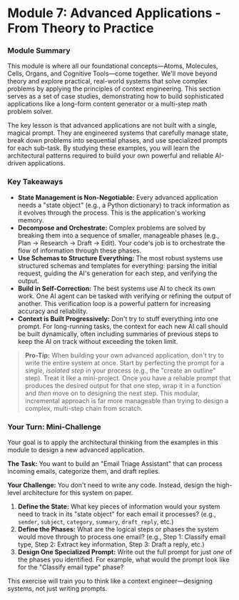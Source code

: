 # Module 7: Advanced Applications - From Theory to Practice

### Module Summary

This module is where all our foundational concepts—Atoms, Molecules, Cells, Organs, and Cognitive Tools—come together. We'll move beyond theory and explore practical, real-world systems that solve complex problems by applying the principles of context engineering. This section serves as a set of case studies, demonstrating how to build sophisticated applications like a long-form content generator or a multi-step math problem solver.

The key lesson is that advanced applications are not built with a single, magical prompt. They are engineered systems that carefully manage state, break down problems into sequential phases, and use specialized prompts for each sub-task. By studying these examples, you will learn the architectural patterns required to build your own powerful and reliable AI-driven applications.

### Key Takeaways

*   **State Management is Non-Negotiable:** Every advanced application needs a "state object" (e.g., a Python dictionary) to track information as it evolves through the process. This is the application's working memory.
*   **Decompose and Orchestrate:** Complex problems are solved by breaking them into a sequence of smaller, manageable phases (e.g., Plan -> Research -> Draft -> Edit). Your code's job is to orchestrate the flow of information through these phases.
*   **Use Schemas to Structure Everything:** The most robust systems use structured schemas and templates for everything: parsing the initial request, guiding the AI's generation for each step, and verifying the output.
*   **Build in Self-Correction:** The best systems use AI to check its own work. One AI agent can be tasked with verifying or refining the output of another. This verification loop is a powerful pattern for increasing accuracy and reliability.
*   **Context is Built Progressively:** Don't try to stuff everything into one prompt. For long-running tasks, the context for each new AI call should be built dynamically, often including summaries of previous steps to keep the AI on track without exceeding the token limit.

> **Pro-Tip:** When building your own advanced application, don't try to write the entire system at once. Start by perfecting the prompt for a *single, isolated step* in your process (e.g., the "create an outline" step). Treat it like a mini-project. Once you have a reliable prompt that produces the desired output for that one step, wrap it in a function and *then* move on to designing the next step. This modular, incremental approach is far more manageable than trying to design a complex, multi-step chain from scratch.

### Your Turn: Mini-Challenge

Your goal is to apply the architectural thinking from the examples in this module to design a new advanced application.

**The Task:**
You want to build an "Email Triage Assistant" that can process incoming emails, categorize them, and draft replies.

**Your Challenge:**
You don't need to write any code. Instead, design the high-level architecture for this system on paper.

1.  **Define the State:** What key pieces of information would your system need to track in its "state object" for each email it processes? (e.g., `sender`, `subject`, `category`, `summary`, `draft_reply`, etc.)
2.  **Define the Phases:** What are the logical steps or phases the system would move through to process one email? (e.g., Step 1: Classify email type, Step 2: Extract key information, Step 3: Draft a reply, etc.)
3.  **Design One Specialized Prompt:** Write out the full prompt for just *one* of the phases you identified. For example, what would the prompt look like for the "Classify email type" phase?

This exercise will train you to think like a context engineer—designing systems, not just writing prompts.
